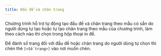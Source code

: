 ```yaml
---
title: Đầu đề và chân trang
---
```


Chương trình hỗ trợ tự động tạo đầu đề và chân trang theo mẫu có sẵn do người dùng tự tạo hoặc tự tạo chân trang theo mẫu của chương trình, làm theo cách nào thì chọn trong hộp thoại in đề.

Để đánh số trang đối với đầu đề hoặc chân trang do người dùng tự chọn thì chèn thẻ `[<Số trang>]` vào nơi muốn chèn.
